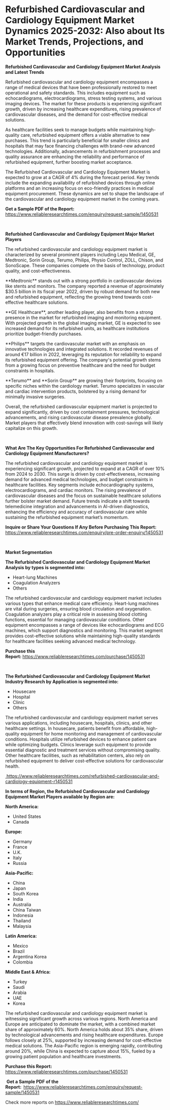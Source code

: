 <p><h1>Refurbished Cardiovascular and Cardiology Equipment Market Dynamics 2025-2032: Also about Its Market Trends, Projections, and Opportunities</h1></p><p><strong>Refurbished Cardiovascular and Cardiology Equipment Market Analysis and Latest Trends</strong></p>
<p><p>Refurbished cardiovascular and cardiology equipment encompasses a range of medical devices that have been professionally restored to meet operational and safety standards. This includes equipment such as echocardiograms, electrocardiograms, stress testing systems, and various imaging devices. The market for these products is experiencing significant growth, driven by increasing healthcare expenditures, rising prevalence of cardiovascular diseases, and the demand for cost-effective medical solutions.</p><p>As healthcare facilities seek to manage budgets while maintaining high-quality care, refurbished equipment offers a viable alternative to new purchases. This trend is particularly beneficial for smaller clinics and hospitals that may face financing challenges with brand-new advanced technologies. Additionally, advancements in refurbishment processes and quality assurance are enhancing the reliability and performance of refurbished equipment, further boosting market acceptance.</p><p>The Refurbished Cardiovascular and Cardiology Equipment Market is expected to grow at a CAGR of 4% during the forecast period. Key trends include the expanding availability of refurbished devices through online platforms and an increasing focus on eco-friendly practices in medical equipment procurement. These dynamics are set to shape the landscape of the cardiovascular and cardiology equipment market in the coming years.</p></p>
<p><strong>Get a Sample PDF of the Report:&nbsp;</strong> <a href="https://www.reliableresearchtimes.com/enquiry/request-sample/1450531?utm_campaign=2990&utm_medium=2&utm_source=Github&utm_content=ia&utm_term=04032025&utm_id=refurbished-cardiovascular-and-cardiology-equipment">https://www.reliableresearchtimes.com/enquiry/request-sample/1450531</a></p>
<p>&nbsp;</p>
<p><strong>Refurbished Cardiovascular and Cardiology Equipment Major Market Players</strong></p>
<p><p>The refurbished cardiovascular and cardiology equipment market is characterized by several prominent players including Lepu Medical, GE, Medtronic, Sorin Group, Terumo, Philips, Physio Control, ZOLL, Chison, and SonoScape. These companies compete on the basis of technology, product quality, and cost-effectiveness.</p><p>**Medtronic** stands out with a strong portfolio in cardiovascular devices like stents and monitors. The company reported a revenue of approximately $30.5 billion in its fiscal year 2022, driven by robust demand for both new and refurbished equipment, reflecting the growing trend towards cost-effective healthcare solutions. </p><p>**GE Healthcare**, another leading player, also benefits from a strong presence in the market for refurbished imaging and monitoring equipment. With projected growth in the global imaging market, GE is expected to see increased demand for its refurbished units, as healthcare institutions prioritize budget-friendly purchases.</p><p>**Philips** targets the cardiovascular market with an emphasis on innovative technologies and integrated solutions. It recorded revenues of around €17 billion in 2022, leveraging its reputation for reliability to expand its refurbished equipment offering. The company's potential growth stems from a growing focus on preventive healthcare and the need for budget constraints in hospitals.</p><p>**Terumo** and **Sorin Group** are growing their footprints, focusing on specific niches within the cardiology market. Terumo specializes in vascular and cardiac intervention products, bolstered by a rising demand for minimally invasive surgeries.</p><p>Overall, the refurbished cardiovascular equipment market is projected to expand significantly, driven by cost containment pressures, technological advancements, and rising cardiovascular disease prevalence globally. Market players that effectively blend innovation with cost-savings will likely capitalize on this growth.</p></p>
<p>&nbsp;</p>
<p><strong>What Are The Key Opportunities For Refurbished Cardiovascular and Cardiology Equipment Manufacturers?</strong></p>
<p><p>The refurbished cardiovascular and cardiology equipment market is experiencing significant growth, projected to expand at a CAGR of over 10% from 2024 to 2030. This surge is driven by cost-effectiveness, increasing demand for advanced medical technologies, and budget constraints in healthcare facilities. Key segments include echocardiography systems, electrocardiograms, and cardiac monitors. The rising prevalence of cardiovascular diseases and the focus on sustainable healthcare solutions further bolster market demand. Future trends indicate a shift towards telemedicine integration and advancements in AI-driven diagnostics, enhancing the efficiency and accuracy of cardiovascular care while sustaining the refurbished equipment market’s momentum.</p></p>
<p><strong>Inquire or Share Your Questions If Any Before Purchasing This Report:</strong> <a href="https://www.reliableresearchtimes.com/enquiry/pre-order-enquiry/1450531?utm_campaign=2990&utm_medium=2&utm_source=Github&utm_content=ia&utm_term=04032025&utm_id=refurbished-cardiovascular-and-cardiology-equipment">https://www.reliableresearchtimes.com/enquiry/pre-order-enquiry/1450531</a></p>
<p>&nbsp;</p>
<p><strong>Market Segmentation</strong></p>
<p><strong>The Refurbished Cardiovascular and Cardiology Equipment Market Analysis by types is segmented into:</strong></p>
<p><ul><li>Heart-lung Machines</li><li>Coagulation Analyzers</li><li>Others</li></ul></p>
<p><p>The refurbished cardiovascular and cardiology equipment market includes various types that enhance medical care efficiency. Heart-lung machines are vital during surgeries, ensuring blood circulation and oxygenation. Coagulation analyzers play a critical role in assessing blood clotting functions, essential for managing cardiovascular conditions. Other equipment encompasses a range of devices like echocardiograms and ECG machines, which support diagnostics and monitoring. This market segment provides cost-effective solutions while maintaining high-quality standards for healthcare facilities seeking advanced medical technology.</p></p>
<p><strong>Purchase this Report:&nbsp;</strong><a href="https://www.reliableresearchtimes.com/purchase/1450531?utm_campaign=2990&utm_medium=2&utm_source=Github&utm_content=ia&utm_term=04032025&utm_id=refurbished-cardiovascular-and-cardiology-equipment">https://www.reliableresearchtimes.com/purchase/1450531</a></p>
<p>&nbsp;</p>
<p><strong>The Refurbished Cardiovascular and Cardiology Equipment Market Industry Research by Application is segmented into:</strong></p>
<p><ul><li>Housecare</li><li>Hospital</li><li>Clinic</li><li>Others</li></ul></p>
<p><p>The refurbished cardiovascular and cardiology equipment market serves various applications, including housecare, hospitals, clinics, and other healthcare settings. In housecare, patients benefit from affordable, high-quality equipment for home monitoring and management of cardiovascular conditions. Hospitals utilize refurbished devices to enhance patient care while optimizing budgets. Clinics leverage such equipment to provide essential diagnostic and treatment services without compromising quality. Other healthcare facilities, such as rehabilitation centers, also rely on refurbished equipment to deliver cost-effective solutions for cardiovascular health.</p></p>
<p><a href="https://www.reliableresearchtimes.com/refurbished-cardiovascular-and-cardiology-equipment-r1450531?utm_campaign=2990&utm_medium=2&utm_source=Github&utm_content=ia&utm_term=04032025&utm_id=refurbished-cardiovascular-and-cardiology-equipment">&nbsp;https://www.reliableresearchtimes.com/refurbished-cardiovascular-and-cardiology-equipment-r1450531</a></p>
<p><strong>In terms of Region, the Refurbished Cardiovascular and Cardiology Equipment Market Players available by Region are:</strong></p>
<p>
    <p> <strong> North America: </strong>
        <ul>
            <li>United States</li>
            <li>Canada</li>
        </ul>
        </p> 
    <p> <strong> Europe: </strong>
        <ul>
            <li>Germany</li>
            <li>France</li>
            <li>U.K.</li>
            <li>Italy</li>
            <li>Russia</li>
        </ul>
        </p> 
    <p> <strong> Asia-Pacific: </strong>
        <ul>
            <li>China</li>
            <li>Japan</li>
            <li>South Korea</li>
            <li>India</li>
            <li>Australia</li>
            <li>China Taiwan</li>
            <li>Indonesia</li>
            <li>Thailand</li>
            <li>Malaysia</li>
        </ul>
        </p> 
    <p> <strong> Latin America: </strong>
        <ul>
            <li>Mexico</li>
            <li>Brazil</li>
            <li>Argentina Korea</li>
            <li>Colombia</li>
        </ul>
        </p> 
    <p> <strong> Middle East & Africa: </strong>
        <ul>
            <li>Turkey</li>
            <li>Saudi</li>
            <li>Arabia</li>
            <li>UAE</li>
            <li>Korea</li>
        </ul>
    </p>
    </p>
<p><p>The refurbished cardiovascular and cardiology equipment market is witnessing significant growth across various regions. North America and Europe are anticipated to dominate the market, with a combined market share of approximately 60%. North America holds about 35% share, driven by technological advancements and rising healthcare expenditures. Europe follows closely at 25%, supported by increasing demand for cost-effective medical solutions. The Asia-Pacific region is emerging rapidly, contributing around 20%, while China is expected to capture about 15%, fueled by a growing patient population and healthcare investments.</p></p>
<p><strong>Purchase this Report: </strong><a href="https://www.reliableresearchtimes.com/purchase/1450531?utm_campaign=2990&utm_medium=2&utm_source=Github&utm_content=ia&utm_term=04032025&utm_id=refurbished-cardiovascular-and-cardiology-equipment">https://www.reliableresearchtimes.com/purchase/1450531</a></p>
<p>&nbsp;<strong>Get a Sample PDF of the Report:&nbsp;&nbsp;</strong><a href="https://www.reliableresearchtimes.com/enquiry/request-sample/1450531?utm_campaign=2990&utm_medium=2&utm_source=Github&utm_content=ia&utm_term=04032025&utm_id=refurbished-cardiovascular-and-cardiology-equipment">https://www.reliableresearchtimes.com/enquiry/request-sample/1450531</a></p>
<p><strong></strong></p>
<p>Check more reports on <a href="https://www.reliableresearchtimes.com/?utm_campaign=2990&utm_medium=2&utm_source=Github&utm_content=ia&utm_term=04032025&utm_id=refurbished-cardiovascular-and-cardiology-equipment">https://www.reliableresearchtimes.com/</a></p>